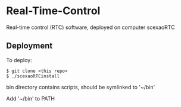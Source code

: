 
# Real-Time-Control

Real-time control (RTC) software, deployed on computer scexaoRTC

## Deployment

To deploy:

    $ git clone <this repo>
    $ ./scexaoRTCinstall
    


bin directory contains scripts, should be symlinked to '~/bin'

Add '~/bin' to PATH


